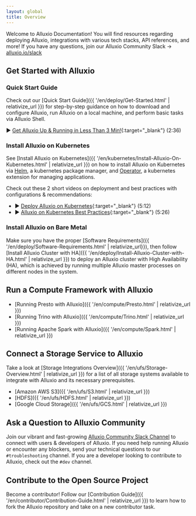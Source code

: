 ```yaml
---
layout: global
title: Overview
---
```


Welcome to Alluxio Documentation! You will find resources regarding deploying Alluxio, integrations with various tech stacks, API references, and more! If you have any questions, join our Alluxio Community Slack &rarr; [alluxio.io/slack](https://www.alluxio.io/slack)

## Get Started with Alluxio

### Quick Start Guide
Check out our [Quick Start Guide]({{ '/en/deploy/Get-Started.html' | relativize_url }}) for step-by-step guidance on how to download and configure Alluxio, run Alluxio on a local machine, and perform basic tasks via Alluxio Shell.

▶️ [Get Alluxio Up & Running in Less Than 3 Min!](https://youtu.be/5YQvvznT5cI){:target="_blank"} (2:36)

### Install Alluxio on Kubernetes
See [Install Alluxio on Kubernetes]({{ '/en/kubernetes/Install-Alluxio-On-Kubernetes.html' | relativize_url }}) on how to install Alluxio on Kubernetes via 
[Helm](https://helm.sh/), a kubernetes package manager, and [Operator](https://kubernetes.io/docs/concepts/extend-kubernetes/operator/), a kubernetes extension for managing applications.

Check out these 2 short videos on deployment and best practices with configurations & recommendations:  
* ▶️ [Deploy Alluxio on Kubernetes](https://www.youtube.com/watch?v=FlvbekK_xG0){:target="_blank"} (5:12)  
* ▶️ [Alluxio on Kubernetes Best Practices](https://www.youtube.com/watch?v=zwhMwiYmO8M){:target="_blank"} (5:26)

### Install Alluxio on Bare Metal

Make sure you have the proper [Software Requirements]({{ '/en/deploy/Software-Requirements.html' | relativize_url}}), then
follow [Install Alluxio Cluster with HA]({{ '/en/deploy/Install-Alluxio-Cluster-with-HA.html' | relativize_url }}) to deploy an Alluxio cluster with High Availability (HA), which is achieved by running multiple Alluxio master processes on different nodes in the system.

## Run a Compute Framework with Alluxio
* [Running Presto with Alluxio]({{ '/en/compute/Presto.html' | relativize_url }})
* [Running Trino with Alluxio]({{ '/en/compute/Trino.html' | relativize_url }})
* [Running Apache Spark with Alluxio]({{ '/en/compute/Spark.html' | relativize_url }})

## Connect a Storage Service to Alluxio
Take a look at [Storage Integrations Overview]({{ '/en/ufs/Storage-Overview.html' | relativize_url }}) for a list of all storage systems available to integrate with Alluxio and its necessary prerequisites.

* [Amazon AWS S3]({{ '/en/ufs/S3.html' | relativize_url }})
* [HDFS]({{ '/en/ufs/HDFS.html' | relativize_url }})
* [Google Cloud Storage]({{ '/en/ufs/GCS.html' | relativize_url }})

## Ask a Question to Alluxio Community

Join our vibrant and fast-growing [Alluxio Community Slack Channel](https://www.alluxio.io/slack) to connect with users & developers of Alluxio. If you need help running Alluxio or encounter any blockers, send your technical questions to our `#troubleshooting` channel. If you are a developer looking to contribute to Alluxio, check out the `#dev` channel.

## Contribute to the Open Source Project

Become a contributor! Follow our [Contribution Guide]({{ '/en/contributor/Contribution-Guide.html' | relativize_url }}) to learn how to fork the Alluxio repository and take on a new contributor task.

